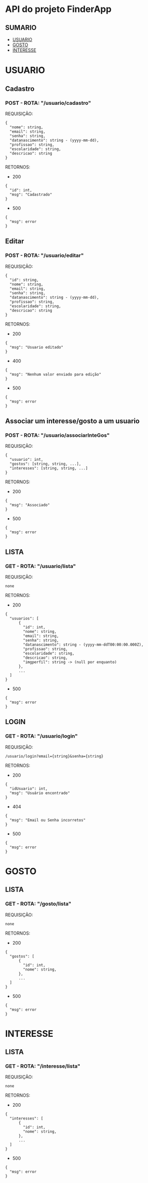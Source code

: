 # API do projeto FinderApp

## SUMARIO
* [USUARIO](#usuario)
* [GOSTO](#gosto)
* [INTERESSE](#interesse)

# USUARIO <span id="usuario"></span>

## Cadastro

### POST - ROTA: "/usuario/cadastro"

REQUISIÇÃO:

```
{
  "nome": string,
  "email": string,
  "senha": string,
  "datanascimento": string - (yyyy-mm-dd),
  "profissao": string,
  "escolaridade": string,
  "descricao": string
}
```

RETORNOS:
* 200
```
{
  "id": int,
  "msg": "Cadastrado"
}
```

* 500
```
{
  "msg": error
}
```

## Editar

### POST - ROTA: "/usuario/editar"

REQUISIÇÃO:

```
{
  "id": string,
  "nome": string,
  "email": string,
  "senha": string,
  "datanascimento": string - (yyyy-mm-dd),
  "profissao": string,
  "escolaridade": string,
  "descricao": string
}
```

RETORNOS:
* 200
```
{
  "msg": "Usuario editado"
}
```

* 400
```
{
  "msg": "Nenhum valor enviado para edição"
}
```

* 500
```
{
  "msg": error
}
```

## Associar um interesse/gosto a um usuario

### POST - ROTA: "/usuario/associarInteGos"

REQUISIÇÃO:

```
{
  "usuario": int,
  "gostos": [string, string, ...],
  "interesses": [string, string, ...]
}
```

RETORNOS:
* 200
```
{
  "msg": "Associado"
}
```

* 500
```
{
  "msg": error
}
```

## LISTA

### GET - ROTA: "/usuario/lista"

REQUISIÇÃO:
```
none
```

RETORNOS:
* 200
```
{
  "usuarios": [
      {
        "id": int,
        "nome": string,
        "email": string,
        "senha": string,
        "datanascimento": string - (yyyy-mm-ddT00:00:00.000Z),
        "profissao": string,
        "escolaridade": string,
        "descricao": string,
        "imgperfil": string -> (null por enquanto)
      },
      ...
  ]
}
```

* 500
```
{
  "msg": error
}
```

## LOGIN

### GET - ROTA: "/usuario/login"

REQUISIÇÃO:
```
/usuario/login?email={string}&senha={string}
```

RETORNOS:
* 200
```
{
  "idUsuario": int,
  "msg": "Usuário encontrado"
}
```

* 404
```
{
  "msg": "Email ou Senha incorretos"
}
```

* 500
```
{
  "msg": error
}
```

# GOSTO <span id="gosto"></span>

## LISTA

### GET - ROTA: "/gosto/lista"

REQUISIÇÃO:
```
none
```

RETORNOS:
* 200
```
{
  "gostos": [
      {
        "id": int,
        "nome": string,
      },
      ...
  ]
}
```

* 500
```
{
  "msg": error
}
```

# INTERESSE <span id="interesse"></span>

## LISTA

### GET - ROTA: "/interesse/lista"

REQUISIÇÃO:
```
none
```

RETORNOS:
* 200
```
{
  "interesses": [
      {
        "id": int,
        "nome": string,
      },
      ...
  ]
}
```

* 500
```
{
  "msg": error
}
```